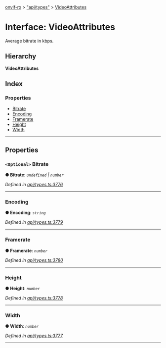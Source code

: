 [onvif-rx](../README.md) > ["api/types"](../modules/_api_types_.md) > [VideoAttributes](../interfaces/_api_types_.videoattributes.md)

# Interface: VideoAttributes

Average bitrate in kbps.

## Hierarchy

**VideoAttributes**

## Index

### Properties

* [Bitrate](_api_types_.videoattributes.md#bitrate)
* [Encoding](_api_types_.videoattributes.md#encoding)
* [Framerate](_api_types_.videoattributes.md#framerate)
* [Height](_api_types_.videoattributes.md#height)
* [Width](_api_types_.videoattributes.md#width)

---

## Properties

<a id="bitrate"></a>

### `<Optional>` Bitrate

**● Bitrate**: *`undefined` \| `number`*

*Defined in [api/types.ts:3776](https://github.com/patrickmichalina/onvif-rx/blob/f117e44/src/api/types.ts#L3776)*

___
<a id="encoding"></a>

###  Encoding

**● Encoding**: *`string`*

*Defined in [api/types.ts:3779](https://github.com/patrickmichalina/onvif-rx/blob/f117e44/src/api/types.ts#L3779)*

___
<a id="framerate"></a>

###  Framerate

**● Framerate**: *`number`*

*Defined in [api/types.ts:3780](https://github.com/patrickmichalina/onvif-rx/blob/f117e44/src/api/types.ts#L3780)*

___
<a id="height"></a>

###  Height

**● Height**: *`number`*

*Defined in [api/types.ts:3778](https://github.com/patrickmichalina/onvif-rx/blob/f117e44/src/api/types.ts#L3778)*

___
<a id="width"></a>

###  Width

**● Width**: *`number`*

*Defined in [api/types.ts:3777](https://github.com/patrickmichalina/onvif-rx/blob/f117e44/src/api/types.ts#L3777)*

___

